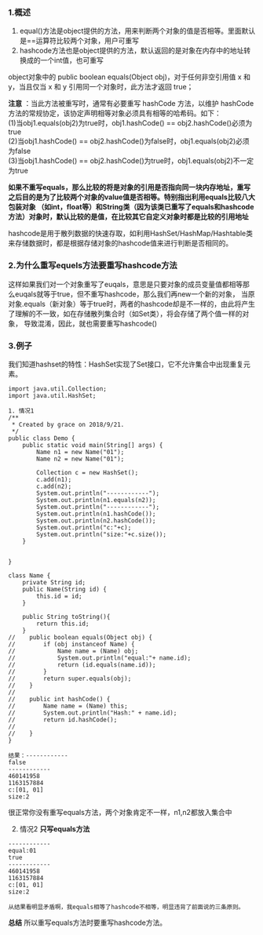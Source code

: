 ### 1.概述
1. equal()方法是object提供的方法，用来判断两个对象的值是否相等。里面默认是==运算符比较两个对象，用户可重写
2. hashcode方法也是object提供的方法，默认返回的是对象在内存中的地址转换成的一个int值，也可重写

object对象中的 public boolean equals(Object obj)，对于任何非空引用值 x 和 y，当且仅当 x 和 y 引用同一个对象时，此方法才返回 true；

**注意** ：当此方法被重写时，通常有必要重写 hashCode 方法，以维护 hashCode 方法的常规协定，该协定声明相等对象必须具有相等的哈希码。如下：</br>
(1)当obj1.equals(obj2)为true时，obj1.hashCode() == obj2.hashCode()必须为true </br>
(2)当obj1.hashCode() == obj2.hashCode()为false时，obj1.equals(obj2)必须为false </br>
(3)当obj1.hashCode() == obj2.hashCode()为true时，obj1.equals(obj2)不一定为true </br>

**如果不重写equals，那么比较的将是对象的引用是否指向同一块内存地址，重写之后目的是为了比较两个对象的value值是否相等。特别指出利用equals比较八大包装对象
（如int，float等）和String类（因为该类已重写了equals和hashcode方法）对象时，默认比较的是值，在比较其它自定义对象时都是比较的引用地址**

hashcode是用于散列数据的快速存取，如利用HashSet/HashMap/Hashtable类来存储数据时，都是根据存储对象的hashcode值来进行判断是否相同的。
### 2.为什么重写equels方法要重写hashcode方法
这样如果我们对一个对象重写了euqals，意思是只要对象的成员变量值都相等那么euqals就等于true，但不重写hashcode，那么我们再new一个新的对象，
当原对象.equals（新对象）等于true时，两者的hashcode却是不一样的，由此将产生了理解的不一致，如在存储散列集合时（如Set类），将会存储了两个值一样的对象，
导致混淆，因此，就也需要重写hashcode()

### 3.例子
我们知道hashset的特性：HashSet实现了Set接口，它不允许集合中出现重复元素。
```
import java.util.Collection;
import java.util.HashSet;

1. 情况1
/**
 * Created by grace on 2018/9/21.
 */
public class Demo {
    public static void main(String[] args) {
        Name n1 = new Name("01");
        Name n2 = new Name("01");

        Collection c = new HashSet();
        c.add(n1);
        c.add(n2);
        System.out.println("------------");
        System.out.println(n1.equals(n2));
        System.out.println("------------");
        System.out.println(n1.hashCode());
        System.out.println(n2.hashCode());
        System.out.println("c:"+c);
        System.out.println("size:"+c.size());
    }


}

class Name {
    private String id;
    public Name(String id) {
        this.id = id;
    }

    public String toString(){
        return this.id;
    }
//    public boolean equals(Object obj) {
//        if (obj instanceof Name) {
//            Name name = (Name) obj;
//            System.out.println("equal:"+ name.id);
//            return (id.equals(name.id));
//        }
//        return super.equals(obj);
//    }
//
//    public int hashCode() {
//        Name name = (Name) this;
//        System.out.println("Hash:" + name.id);
//        return id.hashCode();
//
//    }
}

结果：------------
false
------------
460141958
1163157884
c:[01, 01]
size:2

```
很正常你没有重写equals方法，两个对象肯定不一样，n1,n2都放入集合中

2. 情况2
**只写equals方法**
```
------------
equal:01
true
------------
460141958
1163157884
c:[01, 01]
size:2

从结果看明显矛盾啊，我equals相等了hashcode不相等，明显违背了前面说的三条原则。
```
**总结** 所以重写equals方法时要重写hashcode方法。
